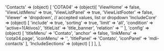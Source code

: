  'Contacts' => (object) [
    'COTA04' => (object)[
        'ViewHome' => false,
        'ViewListMenu' => true,
        'ViewListPanel' => true,
        'ViewListFooter' => false,
        'Viewer' => 'dropdown', // accepted values, list or dropdown
        'IncludeCore' => (object) [
            'include' => true,
            'sorting' => true,
            'limit' => 'all',
            'condition' => 'active=1{Ativos}',
            'titleList' => 'title_banner',
            'relation' => ''
        ],
        'config' => (object) [
            'titleMenu' => 'Contato',
            'anchor' =>  false,
            'linkMenu' => 'cota04.page',
            'iconMenu' => '',
            'titlePanel' => 'Contato',
            'iconPanel' => 'mdi-contacts'
        ],
        'IncludeSections' => (object) [
        ]
    ],
],
